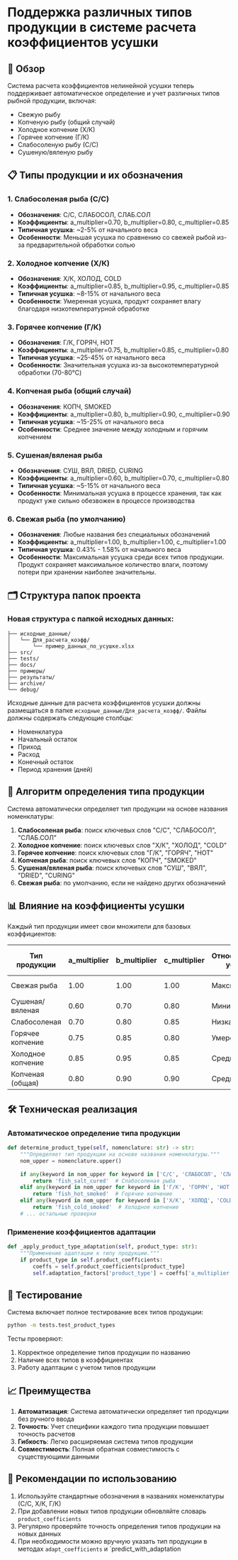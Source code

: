 # Поддержка различных типов продукции в системе расчета коэффициентов усушки

## 🎯 Обзор

Система расчета коэффициентов нелинейной усушки теперь поддерживает автоматическое определение и учет различных типов рыбной продукции, включая:

- Свежую рыбу
- Копченую рыбу (общий случай)
- Холодное копчение (Х/К)
- Горячее копчение (Г/К)
- Слабосоленую рыбу (С/С)
- Сушеную/вяленую рыбу

## 📋 Типы продукции и их обозначения

### 1. Слабосоленая рыба (С/С)
- **Обозначения**: С/С, СЛАБОСОЛ, СЛАБ.СОЛ
- **Коэффициенты**: a_multiplier=0.70, b_multiplier=0.80, c_multiplier=0.85
- **Типичная усушка**: ~2-5% от начального веса
- **Особенности**: Меньшая усушка по сравнению со свежей рыбой из-за предварительной обработки солью

### 2. Холодное копчение (Х/К)
- **Обозначения**: Х/К, ХОЛОД, COLD
- **Коэффициенты**: a_multiplier=0.85, b_multiplier=0.95, c_multiplier=0.85
- **Типичная усушка**: ~8-15% от начального веса
- **Особенности**: Умеренная усушка, продукт сохраняет влагу благодаря низкотемпературной обработке

### 3. Горячее копчение (Г/К)
- **Обозначения**: Г/К, ГОРЯЧ, HOT
- **Коэффициенты**: a_multiplier=0.75, b_multiplier=0.85, c_multiplier=0.80
- **Типичная усушка**: ~25-45% от начального веса
- **Особенности**: Значительная усушка из-за высокотемпературной обработки (70-80°C)

### 4. Копченая рыба (общий случай)
- **Обозначения**: КОПЧ, SMOKED
- **Коэффициенты**: a_multiplier=0.80, b_multiplier=0.90, c_multiplier=0.90
- **Типичная усушка**: ~15-25% от начального веса
- **Особенности**: Среднее значение между холодным и горячим копчением

### 5. Сушеная/вяленая рыба
- **Обозначения**: СУШ, ВЯЛ, DRIED, CURING
- **Коэффициенты**: a_multiplier=0.60, b_multiplier=0.70, c_multiplier=0.80
- **Типичная усушка**: ~5-15% от начального веса
- **Особенности**: Минимальная усушка в процессе хранения, так как продукт уже сильно обезвожен в процессе производства

### 6. Свежая рыба (по умолчанию)
- **Обозначения**: Любые названия без специальных обозначений
- **Коэффициенты**: a_multiplier=1.00, b_multiplier=1.00, c_multiplier=1.00
- **Типичная усушка**: 0.43% - 1.58% от начального веса
- **Особенности**: Максимальная усушка среди всех типов продукции. Продукт сохраняет максимальное количество влаги, поэтому потери при хранении наиболее значительны.

## 🗂️ Структура папок проекта

### Новая структура с папкой исходных данных:

```
├── исходные_данные/
│   └── Для_расчета_коэфф/
│       └── пример_данных_по_усушке.xlsx
├── src/
├── tests/
├── docs/
├── примеры/
├── результаты/
├── archive/
└── debug/
```

Исходные данные для расчета коэффициентов усушки должны размещаться в папке `исходные_данные/Для_расчета_коэфф/`. Файлы должны содержать следующие столбцы:
- Номенклатура
- Начальный остаток
- Приход
- Расход
- Конечный остаток
- Период хранения (дней)

## 🧠 Алгоритм определения типа продукции

Система автоматически определяет тип продукции на основе названия номенклатуры:

1. **Слабосоленая рыба**: поиск ключевых слов "С/С", "СЛАБОСОЛ", "СЛАБ.СОЛ"
2. **Холодное копчение**: поиск ключевых слов "Х/К", "ХОЛОД", "COLD"
3. **Горячее копчение**: поиск ключевых слов "Г/К", "ГОРЯЧ", "HOT"
4. **Копченая рыба**: поиск ключевых слов "КОПЧ", "SMOKED"
5. **Сушеная/вяленая рыба**: поиск ключевых слов "СУШ", "ВЯЛ", "DRIED", "CURING"
6. **Свежая рыба**: по умолчанию, если не найдено других обозначений

## 📊 Влияние на коэффициенты усушки

Каждый тип продукции имеет свои множители для базовых коэффициентов:

| Тип продукции      | a_multiplier | b_multiplier | c_multiplier | Относительная усушка | Типичный диапазон усушки |
|-------------------|--------------|--------------|--------------|---------------------|-------------------------|
| Свежая рыба        | 1.00         | 1.00         | 1.00         | Максимальная        | 0.43% - 1.58%           |
| Сушеная/вяленая    | 0.60         | 0.70         | 0.80         | Минимальная         | 5-15%                   |
| Слабосоленая       | 0.70         | 0.80         | 0.85         | Низкая              | 2-5%                    |
| Горячее копчение    | 0.75         | 0.85         | 0.80         | Умеренная           | 25-45%                  |
| Холодное копчение  | 0.85         | 0.95         | 0.85         | Средняя             | 8-15%                   |
| Копченая (общая)   | 0.80         | 0.90         | 0.90         | Средняя             | 15-25%                  |

## 🛠️ Техническая реализация

### Автоматическое определение типа продукции

```python
def determine_product_type(self, nomenclature: str) -> str:
    """Определяет тип продукции на основе названия номенклатуры."""
    nom_upper = nomenclature.upper()
    
    if any(keyword in nom_upper for keyword in ['С/С', 'СЛАБОСОЛ', 'СЛАБ.СОЛ']):
        return 'fish_salt_cured'  # Слабосоленая рыба
    elif any(keyword in nom_upper for keyword in ['Г/К', 'ГОРЯЧ', 'HOT']):
        return 'fish_hot_smoked'  # Горячее копчение
    elif any(keyword in nom_upper for keyword in ['Х/К', 'ХОЛОД', 'COLD']):
        return 'fish_cold_smoked'  # Холодное копчение
    # ... остальные проверки
```

### Применение коэффициентов адаптации

```python
def _apply_product_type_adaptation(self, product_type: str):
    """Применение адаптации к типу продукции."""
    if product_type in self.product_coefficients:
        coeffs = self.product_coefficients[product_type]
        self.adaptation_factors['product_type'] = coeffs['a_multiplier']
```

## 🧪 Тестирование

Система включает полное тестирование всех типов продукции:

```bash
python -m tests.test_product_types
```

Тесты проверяют:
1. Корректное определение типов продукции по названию
2. Наличие всех типов в коэффициентах
3. Работу адаптации с учетом типов продукции

## 📈 Преимущества

1. **Автоматизация**: Система автоматически определяет тип продукции без ручного ввода
2. **Точность**: Учет специфики каждого типа продукции повышает точность расчетов
3. **Гибкость**: Легко расширяемая система типов продукции
4. **Совместимость**: Полная обратная совместимость с существующими данными

## 🚀 Рекомендации по использованию

1. Используйте стандартные обозначения в названиях номенклатуры (С/С, Х/К, Г/К)
2. При добавлении новых типов продукции обновляйте словарь `product_coefficients`
3. Регулярно проверяйте точность определения типов продукции на новых данных
4. При необходимости можно вручную указать тип продукции в методах `adapt_coefficients` и `predict_with_adaptation
